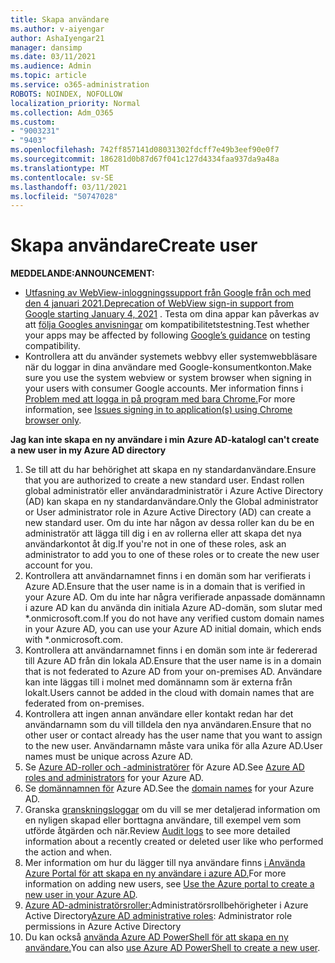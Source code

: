```yaml
---
title: Skapa användare
ms.author: v-aiyengar
author: AshaIyengar21
manager: dansimp
ms.date: 03/11/2021
ms.audience: Admin
ms.topic: article
ms.service: o365-administration
ROBOTS: NOINDEX, NOFOLLOW
localization_priority: Normal
ms.collection: Adm_O365
ms.custom:
- "9003231"
- "9403"
ms.openlocfilehash: 742ff857141d08031302fdcff7e49b3eef90e0f7
ms.sourcegitcommit: 186281d0b87d67f041c127d4334faa937da9a48a
ms.translationtype: MT
ms.contentlocale: sv-SE
ms.lasthandoff: 03/11/2021
ms.locfileid: "50747028"
---
```

# <a name="create-user"></a><span data-ttu-id="2eb9a-102">Skapa användare</span><span class="sxs-lookup"><span data-stu-id="2eb9a-102">Create user</span></span>

<span data-ttu-id="2eb9a-103">**MEDDELANDE:**</span><span class="sxs-lookup"><span data-stu-id="2eb9a-103">**ANNOUNCEMENT:**</span></span>

- <span data-ttu-id="2eb9a-104">[Utfasning av WebView-inloggningssupport från Google från och med den 4 januari 2021.](https://docs.microsoft.com/azure/active-directory/external-identities/google-federation#deprecation-of-webview-sign-in-support)</span><span class="sxs-lookup"><span data-stu-id="2eb9a-104">[Deprecation of WebView sign-in support from Google starting January 4, 2021](https://docs.microsoft.com/azure/active-directory/external-identities/google-federation#deprecation-of-webview-sign-in-support) .</span></span> <span data-ttu-id="2eb9a-105">Testa om dina appar kan påverkas av att [följa Googles anvisningar](https://go.microsoft.com/fwlink/?linkid=2157323) om kompatibilitetstestning.</span><span class="sxs-lookup"><span data-stu-id="2eb9a-105">Test whether your apps may be affected by following [Google’s guidance](https://go.microsoft.com/fwlink/?linkid=2157323) on testing compatibility.</span></span>
- <span data-ttu-id="2eb9a-106">Kontrollera att du använder systemets webbvy eller systemwebbläsare när du loggar in dina användare med Google-konsumentkonton.</span><span class="sxs-lookup"><span data-stu-id="2eb9a-106">Make sure you use the system webview or system browser when signing in your users with consumer Google accounts.</span></span> <span data-ttu-id="2eb9a-107">Mer information finns i [Problem med att logga in på program med bara Chrome.](https://docs.microsoft.com/office365/troubleshoot/miscellaneous/chrome-behavior-affects-applications)</span><span class="sxs-lookup"><span data-stu-id="2eb9a-107">For more information, see [Issues signing in to application(s) using Chrome browser only](https://docs.microsoft.com/office365/troubleshoot/miscellaneous/chrome-behavior-affects-applications).</span></span>

<span data-ttu-id="2eb9a-108">**Jag kan inte skapa en ny användare i min Azure AD-katalog**</span><span class="sxs-lookup"><span data-stu-id="2eb9a-108">**I can't create a new user in my Azure AD directory**</span></span>

1. <span data-ttu-id="2eb9a-109">Se till att du har behörighet att skapa en ny standardanvändare.</span><span class="sxs-lookup"><span data-stu-id="2eb9a-109">Ensure that you are authorized to create a new standard user.</span></span> <span data-ttu-id="2eb9a-110">Endast rollen global administratör eller användaradministratör i Azure Active Directory (AD) kan skapa en ny standardanvändare.</span><span class="sxs-lookup"><span data-stu-id="2eb9a-110">Only the Global administrator or User administrator role in Azure Active Directory (AD) can create a new standard user.</span></span> <span data-ttu-id="2eb9a-111">Om du inte har någon av dessa roller kan du be en administratör att lägga till dig i en av rollerna eller att skapa det nya användarkontot åt dig.</span><span class="sxs-lookup"><span data-stu-id="2eb9a-111">If you're not in one of these roles, ask an administrator to add you to one of these roles or to create the new user account for you.</span></span>
1. <span data-ttu-id="2eb9a-112">Kontrollera att användarnamnet finns i en domän som har verifierats i Azure AD.</span><span class="sxs-lookup"><span data-stu-id="2eb9a-112">Ensure that the user name is in a domain that is verified in your Azure AD.</span></span> <span data-ttu-id="2eb9a-113">Om du inte har några verifierade anpassade domännamn i azure AD kan du använda din initiala Azure AD-domän, som slutar med \*.onmicrosoft.com.</span><span class="sxs-lookup"><span data-stu-id="2eb9a-113">If you do not have any verified custom domain names in your Azure AD, you can use your Azure AD initial domain, which ends with \*.onmicrosoft.com.</span></span>
1. <span data-ttu-id="2eb9a-114">Kontrollera att användarnamnet finns i en domän som inte är federerad till Azure AD från din lokala AD.</span><span class="sxs-lookup"><span data-stu-id="2eb9a-114">Ensure that the user name is in a domain that is not federated to Azure AD from your on-premises AD.</span></span> <span data-ttu-id="2eb9a-115">Användare kan inte läggas till i molnet med domännamn som är externa från lokalt.</span><span class="sxs-lookup"><span data-stu-id="2eb9a-115">Users cannot be added in the cloud with domain names that are federated from on-premises.</span></span>
1. <span data-ttu-id="2eb9a-116">Kontrollera att ingen annan användare eller kontakt redan har det användarnamn som du vill tilldela den nya användaren.</span><span class="sxs-lookup"><span data-stu-id="2eb9a-116">Ensure that no other user or contact already has the user name that you want to assign to the new user.</span></span> <span data-ttu-id="2eb9a-117">Användarnamn måste vara unika för alla Azure AD.</span><span class="sxs-lookup"><span data-stu-id="2eb9a-117">User names must be unique across Azure AD.</span></span>
1. <span data-ttu-id="2eb9a-118">Se [Azure AD-roller och -administratörer](https://portal.azure.com/#blade/Microsoft_AAD_IAM/ActiveDirectoryMenuBlade/RolesAndAdministrators) för Azure AD.</span><span class="sxs-lookup"><span data-stu-id="2eb9a-118">See [Azure AD roles and administrators](https://portal.azure.com/#blade/Microsoft_AAD_IAM/ActiveDirectoryMenuBlade/RolesAndAdministrators) for your Azure AD.</span></span>
1. <span data-ttu-id="2eb9a-119">Se [domännamnen för](https://portal.azure.com/#blade/Microsoft_AAD_IAM/ActiveDirectoryMenuBlade/RolesAndAdministrators) Azure AD.</span><span class="sxs-lookup"><span data-stu-id="2eb9a-119">See the [domain names](https://portal.azure.com/#blade/Microsoft_AAD_IAM/ActiveDirectoryMenuBlade/RolesAndAdministrators) for your Azure AD.</span></span>
1. <span data-ttu-id="2eb9a-120">Granska [granskningsloggar](https://portal.azure.com/#blade/Microsoft_AAD_IAM/ActiveDirectoryMenuBlade/RolesAndAdministrators) om du vill se mer detaljerad information om en nyligen skapad eller borttagna användare, till exempel vem som utförde åtgärden och när.</span><span class="sxs-lookup"><span data-stu-id="2eb9a-120">Review [Audit logs](https://portal.azure.com/#blade/Microsoft_AAD_IAM/ActiveDirectoryMenuBlade/RolesAndAdministrators) to see more detailed information about a recently created or deleted user like who performed the action and when.</span></span>
1. <span data-ttu-id="2eb9a-121">Mer information om hur du lägger till nya användare finns [i Använda Azure Portal för att skapa en ny användare i azure AD.](/azure/active-directory/active-directory-users-create-azure-portal)</span><span class="sxs-lookup"><span data-stu-id="2eb9a-121">For more information on adding new users, see [Use the Azure portal to create a new user in your Azure AD](/azure/active-directory/active-directory-users-create-azure-portal).</span></span>
1. <span data-ttu-id="2eb9a-122">[Azure AD-administratörsroller:](https://docs.microsoft.com/azure/active-directory/active-directory-assign-admin-roles)Administratörsrollbehörigheter i Azure Active Directory</span><span class="sxs-lookup"><span data-stu-id="2eb9a-122">[Azure AD administrative roles](https://docs.microsoft.com/azure/active-directory/active-directory-assign-admin-roles): Administrator role permissions in Azure Active Directory</span></span>
1. <span data-ttu-id="2eb9a-123">Du kan också [använda Azure AD PowerShell för att skapa en ny användare.](https://docs.microsoft.com/powershell/module/azuread/new-azureaduser?view=azureadps-2.0)</span><span class="sxs-lookup"><span data-stu-id="2eb9a-123">You can also [use Azure AD PowerShell to create a new user](https://docs.microsoft.com/powershell/module/azuread/new-azureaduser?view=azureadps-2.0).</span></span>
